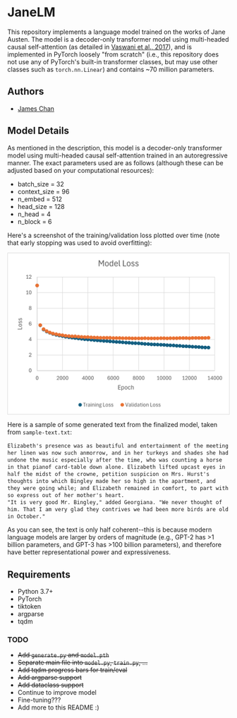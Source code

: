 # JaneLM

This repository implements a language model trained on the works of Jane Austen. The model is a decoder-only transformer model using multi-headed causal self-attention (as detailed in [Vaswani et al., 2017](https://doi.org/10.48550/arXiv.1706.03762)), and is implemented in PyTorch loosely "from scratch" (i.e., this repository does not use any of PyTorch's built-in transformer classes, but may use other classes such as `torch.nn.Linear`) and contains ~70 million parameters.  

## Authors
- [James Chan](https://github.com/chanjbc)

## Model Details

As mentioned in the description, this model is a decoder-only transformer model using multi-headed causal self-attention trained in an autoregressive manner. The exact parameters used are as follows (although these can be adjusted based on your computational resources):
- batch_size = 32
- context_size = 96
- n_embed = 512
- head_size = 128
- n_head = 4
- n_block = 6

Here's a screenshot of the training/validation loss plotted over time (note that early stopping was used to avoid overfitting):

<img src="https://github.com/chanjbc/JaneLM/blob/main/assets/loss.png" width="600" align="middle">

Here is a sample of some generated text from the finalized model, taken from `sample-text.txt`:

```
Elizabeth's presence was as beautiful and entertainment of the meeting her linen was now such anmorrow, and in her turkeys and shades she had undone the music especially after the time, who was counting a horse in that pianof card-table down alone. Elizabeth lifted upcast eyes in half the midst of the crowne, petition suspicion on Mrs. Hurst's thoughts into which Bingley made her so high in the apartment, and they were going while; and Elizabeth remained in comfort, to part with so express out of her mother's heart. 
"It is very good Mr. Bingley," added Georgiana. "We never thought of him. That I am very glad they contrives we had been more birds are old in October." 
```

As you can see, the text is only half coherent--this is because modern language models are larger by orders of magnitude (e.g., GPT-2 has >1 billion parameters, and GPT-3 has >100 billion parameters), and therefore have better representational power and expressiveness.

## Requirements
- Python 3.7+
- PyTorch
- tiktoken
- argparse
- tqdm

### TODO
- ~~Add `generate.py` and `model.pth`~~
- ~~Separate main file into `model.py`, `train.py`, ...~~
- ~~Add tqdm progress bars for train/eval~~
- ~~Add argparse support~~
- ~~Add dataclass support~~
- Continue to improve model
- Fine-tuning???
- Add more to this README :)
